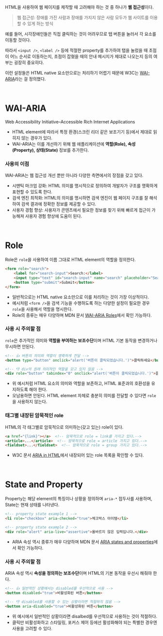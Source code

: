 HTML을 사용하여 웹 페이지를 제작할 때 고려해야 하는 것 중 하나가 **웹 접근성**이다.
> 웹 접근성: 장애를 가진 사람과 장애를 가지지 않은 사람 모두가 웹 사이트를 이용할 수 있게 하는 방식

예를 들어, 시각장애인들은 직접 클릭하는 것이 어려우므로 탭 버튼을 눌러서 각 요소를 이동할 것이다. 

따라서 `<input />`, `<label />` 등에 적절한 property를 추가하여 탭을 눌렀을 때 초점이 어느 순서로 이동하는지, 초점이 잡혔을 때의 안내 메시지가 제대로 나오는지 등의 여부는 굉장히 중요히다.

이런 설정들은 HTML native 요소만으로는 처리하기 어렵기 때문에 W3C는 [WAI-ARIA](https://developer.mozilla.org/ko/docs/Web/Accessibility/ARIA)라는 걸 정의했다.

<br/>

# WAI-ARIA
Web Accessibility Initiative–Accessible Rich Internet Applications
- HTML element에 따라서 특정 환경(스크린 리더 같은 보조기기 등)에서 제대로 읽히지 않는 경우가 있다.
- WAI-ARIA는 이를 개선하기 위해 웹 애플리케이션에 **역할(Role), 속성(Property), 상태(State)** 정보를 추가한다.

### 사용의 이점
WAI-ARIA는 웹 접근성 개선 뿐만 아니라 다양한 측면에서의 장점을 갖고 있다.
- 시맨틱 마크업 강화: HTML 의미를 명시적으로 정의하여 개발자가 구조를 명확하게 표현할 수 있도록 한다.
- 검색 엔진 최적화: HTML의 의미를 명시하면 검색 엔진이 웹 페이지 구조를 잘 해석하여 검색 결과에 정확한 정보를 제공할 수 있다.
- 사용자 경험 향상: 사용자가 콘텐츠에서 필요한 정보를 찾기 위해 빠르게 접근이 가능해져 사용자 경험 향상에 도움이 된다.

<br/>

# Role
Role은 `role`을 사용하여 이름 그대로 HTML element의 역할을 정의한다.
```html
<form role="search">
    <label for="search-input">Search:</label>
    <input type="text" id="search-input" name="search" placeholder="Search...">
    <button type="submit">Submit</button>
</form>
```
- 일반적으로는 HTML native 요소만으로 이를 처리하는 것이 가장 이상적이다.
- 예시처럼 `<form />`을 검색 기능을 수행하도록 하는 다양한 설정이 필요한 경우 `role`을 사용해서 역할을 명시한다.
- Role의 종류는 매우 다양하며 MDN 문서 [WAI-ARIA Roles](https://developer.mozilla.org/en-US/docs/Web/Accessibility/ARIA/Roles)에서 확인 가능하다.
### 사용 시 주의할 점
`role`은 추가적인 의미와 **역할을 부여하는 보조수단**이며 HTML 기본 동작을 변경하거나 무시하면 안된다.
```html
<!-- 👍 버튼의 의미와 역할이 명확하게 전달 -->
<button type="button" onclick="alert('버튼이 클릭되었습니다.')">클릭하세요</button>

<!-- 👎 div의 원래 의미적인 역할을 갖고 있지 않음 -->
<div role="button" tabindex="0" onclick="alert('버튼이 클릭되었습니다.')">클릭하세요</div>
```
- 위 예시처럼 HTML 요소의 의미와 역할을 보존하고, HTML 표준과의 호환성을 유지하도록 해야 한다.
- 오남용하면 안된다. HTML element 자체로 충분히 의미를 전달할 수 있다면 `role`을 사용하지 않는다.
### 태그별 내장된 암묵적인 role
HTML의 각 태그별로 암묵적으로 의미하는(갖고 있는) role이 있다. 
```html
<a href="{link}"></a>  <!-- 암묵적으로 role = link를 가지고 있다.-->
<article>...</article>  <!-- 암묵적으로 role = article 가지고 있다.-->
<fieldset>...</fieldset>  <!-- 암묵적으로 role = group 가지고 있다.-->
```
- W3C 문서 [ARIA in HTML](https://www.w3.org/TR/html-aria/)에서 내장되어 있는 role 목록을 확인할 수 있다.

<br/>

# State and Property
Property는 해당 element의 특징이나 상황을 정의하며 `aria-*` 접두사를 사용하며, State는 현재 상태를 나타낸다.
```html
<!-- property state example 1 -->
<li role="checkbox" aria-checked="true">체크박스 아이템</li>

<!-- property state example 2 -->
<div role="alert" aria-live="assertive">올바르지 않은 입력입니다.</div>
```
- ARIA 속성 역시 종류가 매우 다양하며 MDN 문서 [ARIA states and properties](https://developer.mozilla.org/en-US/docs/Web/Accessibility/ARIA/Attributes)에서 확인 가능하다.
### 사용 시 주의할 점
ARIA 속성 역시 **속성을 정의하는 보조수단**이며 HTML의 기본 동작을 우선시 해줘야 한다.
```html
<!-- 👍 일반적인 상황에서는 disabled를 우선적으로 사용 -->
<button disabled="true">비활성화된 버튼</button>

<!-- 👎 disabled를 사용할 수 있는 상황이라면 적절하지 않음 -->
<button aria-disabled="true">비활성화된 버튼</button>
```
- 위 예시에서 일반적인 상황이라면 disalbed를 우선적으로 사용하는 것이 적절하다.
- 클릭만 비활성화하고 스타일링, 포커스 제어 등에선 활성화해야 되는 특별한 경우엔 사용을 고려할 수 있다.
